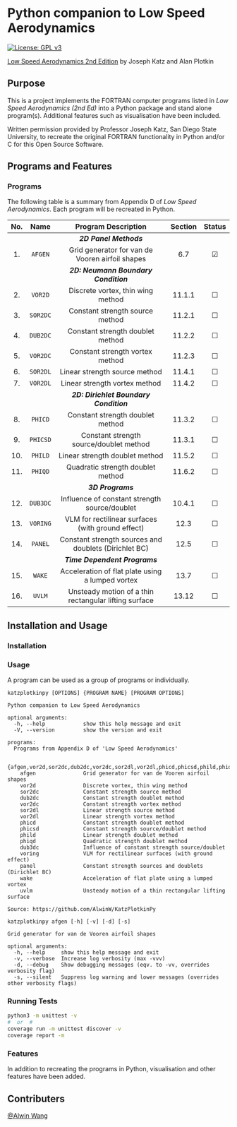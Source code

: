 # Python companion to Low Speed Aerodynamics

[![License: GPL v3](https://img.shields.io/github/tag-pre/AlwinW/KatzPlotkinPy.svg?style=popout-square&label=Release&color=informational)](https://www.gnu.org/licenses/gpl-3.0)

[Low Speed Aerodynamics 2nd Edition](https://www.amazon.com/Low-Speed-Aerodynamics-Second-Cambridge-Aerospace/dp/0521665523) by Joseph Katz and Alan Plotkin

## Purpose

This is a project implements the FORTRAN computer programs listed in *Low Speed Aerodynamics (2nd Ed)* into a Python package and stand alone program(s). Additional features such as visualisation have been included.

Written permission provided by Professor Joseph Katz, San Diego State University, to recreate the original FORTRAN functionality in Python and/or C for this Open Source Software.

## Programs and Features

### Programs

The following table is a summary from Appendix D of *Low Speed Aerodynamics*. Each program will be recreated in Python.

|  No.  |   Name   |                  Program Description                  | Section | Status |
| :---: | :------: | :---------------------------------------------------: | :-----: | :----: |
|       |          |                **_2D Panel Methods_**                 |         |        |
|  1.   | `AFGEN`  |    Grid generator for van de Vooren airfoil shapes    |   6.7   |   ☑    |
|       |          |         **_2D: Neumann Boundary Condition_**          |         |        |
|  2.   | `VOR2D`  |           Discrete vortex, thin wing method           | 11.1.1  |   ☐    |
|  3.   | `SOR2DC` |            Constant strength source method            | 11.2.1  |   ☐    |
|  4.   | `DUB2DC` |           Constant strength doublet method            | 11.2.2  |   ☐    |
|  5.   | `VOR2DC` |            Constant strength vortex method            | 11.2.3  |   ☐    |
|  6.   | `SOR2DL` |             Linear strength source method             | 11.4.1  |   ☐    |
|  7.   | `VOR2DL` |             Linear strength vortex method             | 11.4.2  |   ☐    |
|       |          |        **_2D: Dirichlet Boundary Condition_**         |         |        |
|  8.   | `PHICD`  |           Constant strength doublet method            | 11.3.2  |   ☐    |
|  9.   | `PHICSD` |        Constant strength source/doublet method        | 11.3.1  |   ☐    |
|  10.  | `PHILD`  |            Linear strength doublet method             | 11.5.2  |   ☐    |
|  11.  | `PHIQD`  |           Quadratic strength doublet method           | 11.6.2  |   ☐    |
|       |          |                   **_3D Programs_**                   |         |        |
|  12.  | `DUB3DC` |     Influence of constant strength source/doublet     | 10.4.1  |   ☐    |
|  13.  | `VORING` |   VLM for rectilinear surfaces (with ground effect)   |  12.3   |   ☐    |
|  14.  | `PANEL`  | Constant strength sources and doublets (Dirichlet BC) |  12.5   |   ☐    |
|       |          |             **_Time Dependent Programs_**             |         |        |
|  15.  |  `WAKE`  |   Acceleration of flat plate using a lumped vortex    |  13.7   |   ☐    |
|  16.  |  `UVLM`  | Unsteady motion of a thin rectangular lifting surface |  13.12  |   ☐    |

## Installation and Usage

### Installation

### Usage

A program can be used as a group of programs or individually.

```plaintext
katzplotkinpy [OPTIONS] {PROGRAM NAME} [PROGRAM OPTIONS]

Python companion to Low Speed Aerodynamics

optional arguments:
  -h, --help            show this help message and exit
  -V, --version         show the version and exit

programs:
  Programs from Appendix D of 'Low Speed Aerodynamics'

  {afgen,vor2d,sor2dc,dub2dc,vor2dc,sor2dl,vor2dl,phicd,phicsd,phild,phiqd,dub3dc,voring,panel,wake,uvlm}
    afgen               Grid generator for van de Vooren airfoil shapes
    vor2d               Discrete vortex, thin wing method
    sor2dc              Constant strength source method
    dub2dc              Constant strength doublet method
    vor2dc              Constant strength vortex method
    sor2dl              Linear strength source method
    vor2dl              Linear strength vortex method
    phicd               Constant strength doublet method
    phicsd              Constant strength source/doublet method
    phild               Linear strength doublet method
    phiqd               Quadratic strength doublet method
    dub3dc              Influence of constant strength source/doublet
    voring              VLM for rectilinear surfaces (with ground effect)
    panel               Constant strength sources and doublets (Dirichlet BC)
    wake                Acceleration of flat plate using a lumped vortex
    uvlm                Unsteady motion of a thin rectangular lifting surface

Source: https://github.com/AlwinW/KatzPlotkinPy
```

```plaintext
katzplotkinpy afgen [-h] [-v] [-d] [-s]

Grid generator for van de Vooren airfoil shapes

optional arguments:
  -h, --help     show this help message and exit
  -v, --verbose  Increase log verbosity (max -vvv)
  -d, --debug    Show debugging messages (eqv. to -vv, overrides verbosity flag)
  -s, --silent   Suppress log warning and lower messages (overrides other verbosity flags)
```

### Running Tests

```sh
python3 -m unittest -v
#  or  #
coverage run -m unittest discover -v
coverage report -m
```

### Features

In addition to recreating the programs in Python, visualisation and other features have been added.

## Contributers

[@Alwin Wang](github.com/alwinw)
